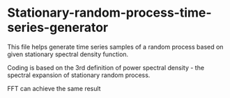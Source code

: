 # Stationary-random-process-time-series-generator

This file helps generate time series samples of a random process based on given stationary spectral density function. 

Coding is based on the 3rd definition of power spectral density - the spectral expansion of stationary random process.

FFT can achieve the same result
